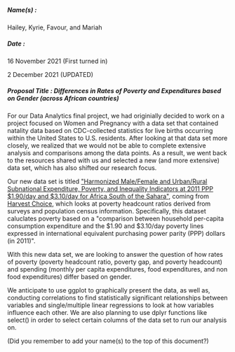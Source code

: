 ##### Name(s) :
Hailey, Kyrie, Favour, and Mariah
 
##### Date :
16 November 2021 (First turned in)

2 December 2021 (UPDATED)

##### Proposal Title : Differences in Rates of Poverty and Expenditures based on Gender (across African countries)

For our Data Analytics final project, we had originially decided to work on a project focused on Women and Pregnancy with a data set that contained natality data based on CDC-collected statistics for live births occurring within the United States to U.S. residents. After looking at that data set more closely, we realized that we would not be able to complete extensive analysis and comparisons among the data points. As a result, we went back to the resources shared with us and selected a new (and more extensive) data set, which has also shifted our research focus.

Our new data set is titled ["Harmonized Male/Female and Urban/Rural Subnational Expenditure, Poverty, and Inequality Indicators at 2011 PPP $1.90/day and $3.10/day for Africa South of the Sahara"](https://www.ifpri.org/publication/harmonized-malefemale-and-urbanrural-subnational-expenditure-poverty-and-inequality), coming from [Harvest Choice](https://harvestchoice.org), which looks at poverty headcount ratios derived from surveys and population census information. Specifically, this dataset caluclates poverty based on a "comparison between household per-capita consumption expenditure and the $1.90 and $3.10/day poverty lines expressed in international equivalent purchasing power parity (PPP) dollars (in 2011)". 

With this new data set, we are looking to answer the question of how rates of poverty (poverty headcount ratio, poverty gap, and poverty headcount) and spending (monthly per capita expenditures, food expenditures, and non food expenditures) differ based on gender.

We anticipate to use ggplot to graphically present the data, as well as, conducting correlations to find statistically significant relationships between variables and single/multiple linear regressions to look at how variables influence each other. We are also planning to use dplyr functions like select() in order to select certain columns of the data set to run our analysis on.



(Did you remember to add your name(s) to the top of this document?)
